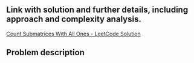 ## Link with solution and further details, including approach and complexity analysis.
[Count Submatrices With All Ones - LeetCode Solution](https://leetcode.com/problems/count-submatrices-with-all-ones/solutions/7106681/1504-count-submatrices-with-all-ones-by-0gua3)

## Problem description

